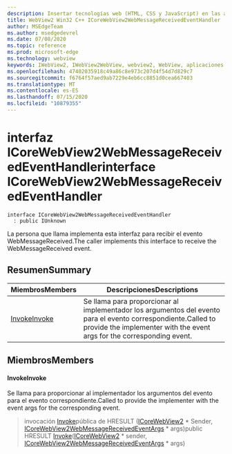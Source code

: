```yaml
---
description: Insertar tecnologías web (HTML, CSS y JavaScript) en las aplicaciones nativas con el control Microsoft Edge WebView2
title: WebView2 Win32 C++ ICoreWebView2WebMessageReceivedEventHandler
author: MSEdgeTeam
ms.author: msedgedevrel
ms.date: 07/08/2020
ms.topic: reference
ms.prod: microsoft-edge
ms.technology: webview
keywords: IWebView2, IWebView2WebView, webview2, WebView, aplicaciones Win32, Win32, Edge, ICoreWebView2, ICoreWebView2Controller, control de explorador, HTML Edge, ICoreWebView2WebMessageReceivedEventHandler
ms.openlocfilehash: 47402035918c49a86c8e973c207d4f54d7d829c7
ms.sourcegitcommit: f6764f57aed9ab7229e4eb6cc8851d0cea667403
ms.translationtype: MT
ms.contentlocale: es-ES
ms.lasthandoff: 07/15/2020
ms.locfileid: "10879355"
---
```

# <span data-ttu-id="7b6f4-104">interfaz ICoreWebView2WebMessageReceivedEventHandler</span><span class="sxs-lookup"><span data-stu-id="7b6f4-104">interface ICoreWebView2WebMessageReceivedEventHandler</span></span> 

```
interface ICoreWebView2WebMessageReceivedEventHandler
  : public IUnknown
```

<span data-ttu-id="7b6f4-105">La persona que llama implementa esta interfaz para recibir el evento WebMessageReceived.</span><span class="sxs-lookup"><span data-stu-id="7b6f4-105">The caller implements this interface to receive the WebMessageReceived event.</span></span>

## <span data-ttu-id="7b6f4-106">Resumen</span><span class="sxs-lookup"><span data-stu-id="7b6f4-106">Summary</span></span>

 <span data-ttu-id="7b6f4-107">Miembros</span><span class="sxs-lookup"><span data-stu-id="7b6f4-107">Members</span></span>                        | <span data-ttu-id="7b6f4-108">Descripciones</span><span class="sxs-lookup"><span data-stu-id="7b6f4-108">Descriptions</span></span>
--------------------------------|---------------------------------------------
[<span data-ttu-id="7b6f4-109">Invoke</span><span class="sxs-lookup"><span data-stu-id="7b6f4-109">Invoke</span></span>](#invoke) | <span data-ttu-id="7b6f4-110">Se llama para proporcionar al implementador los argumentos del evento para el evento correspondiente.</span><span class="sxs-lookup"><span data-stu-id="7b6f4-110">Called to provide the implementer with the event args for the corresponding event.</span></span>

## <span data-ttu-id="7b6f4-111">Miembros</span><span class="sxs-lookup"><span data-stu-id="7b6f4-111">Members</span></span>

#### <span data-ttu-id="7b6f4-112">Invoke</span><span class="sxs-lookup"><span data-stu-id="7b6f4-112">Invoke</span></span> 

<span data-ttu-id="7b6f4-113">Se llama para proporcionar al implementador los argumentos del evento para el evento correspondiente.</span><span class="sxs-lookup"><span data-stu-id="7b6f4-113">Called to provide the implementer with the event args for the corresponding event.</span></span>

> <span data-ttu-id="7b6f4-114">invocación [Invoke](#invoke)pública de HRESULT ([ICoreWebView2](icorewebview2.md) \* Sender, [ICoreWebView2WebMessageReceivedEventArgs](icorewebview2webmessagereceivedeventargs.md) \* args)</span><span class="sxs-lookup"><span data-stu-id="7b6f4-114">public HRESULT [Invoke](#invoke)([ICoreWebView2](icorewebview2.md) \* sender, [ICoreWebView2WebMessageReceivedEventArgs](icorewebview2webmessagereceivedeventargs.md) \* args)</span></span>

